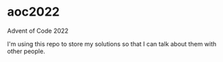 # aoc2022
Advent of Code 2022

I'm using this repo to store my solutions so that I can talk about them with other people.